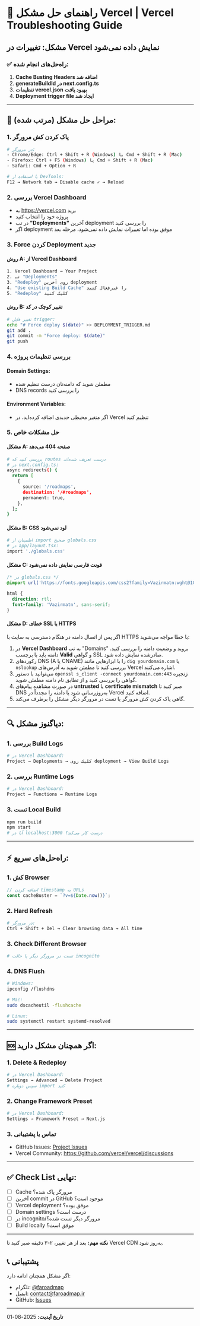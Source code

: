 # 🔧 راهنمای حل مشکل Vercel | Vercel Troubleshooting Guide

## مشکل: تغییرات در Vercel نمایش داده نمی‌شود

### ✅ راه‌حل‌های انجام شده:

1. **Cache Busting Headers اضافه شد**
2. **generateBuildId در next.config.ts**
3. **تنظیمات vercel.json بهبود یافت**
4. **Deployment trigger file ایجاد شد**

---

## 🚀 مراحل حل مشکل (مرتب شده):

### 1. **پاک کردن کش مرورگر**
```bash
# در مرورگر:
- Chrome/Edge: Ctrl + Shift + R (Windows) یا Cmd + Shift + R (Mac)
- Firefox: Ctrl + F5 (Windows) یا Cmd + Shift + R (Mac)
- Safari: Cmd + Option + R

# یا استفاده از DevTools:
F12 → Network tab → Disable cache ✓ → Reload
```

### 2. **بررسی Vercel Dashboard**
- به https://vercel.com برید
- پروژه خود را انتخاب کنید
- در تب **"Deployments"** آخرین deployment را بررسی کنید
- اگر deployment موفق بوده اما تغییرات نمایش داده نمی‌شود، مرحله بعد

### 3. **Force کردن Deployment جدید**

#### روش A: از Vercel Dashboard
```bash
1. Vercel Dashboard → Your Project
2. تب "Deployments" 
3. "Redeploy" روی آخرین deployment
4. "Use existing Build Cache" را غیرفعال کنید
5. "Redeploy" کلیک کنید
```

#### روش B: تغییر کوچک در کد
```bash
# تغییر فایل trigger:
echo "# Force deploy $(date)" >> DEPLOYMENT_TRIGGER.md
git add .
git commit -m "Force deploy: $(date)"
git push
```

### 4. **بررسی تنظیمات پروژه**

#### Domain Settings:
- مطمئن شوید که دامنه‌تان درست تنظیم شده
- DNS records را بررسی کنید

#### Environment Variables:
- اگر متغیر محیطی جدیدی اضافه کرده‌اید، در Vercel تنظیم کنید

### 5. **حل مشکلات خاص**

#### مشکل A: صفحه 404 می‌دهد
```bash
# بررسی کنید که routes درست تعریف شده‌اند
# در next.config.ts:
async redirects() {
  return [
    {
      source: '/roadmaps',
      destination: '/#roadmaps',
      permanent: true,
    },
  ];
}
```

#### مشکل B: CSS لود نمی‌شود
```bash
# اطمینان از import صحیح globals.css
# در app/layout.tsx:
import './globals.css'
```

#### مشکل C: فونت فارسی نمایش داده نمی‌شود
```css
/* در globals.css */
@import url('https://fonts.googleapis.com/css2?family=Vazirmatn:wght@100;200;300;400;500;600;700;800;900&display=swap');

html {
  direction: rtl;
  font-family: 'Vazirmatn', sans-serif;
}
```

#### مشکل D: خطای SSL یا HTTPS
اگر پس از اتصال دامنه در هنگام دسترسی به سایت با HTTPS با خطا مواجه می‌شوید:
1. در **Vercel Dashboard** به تب "Domains" بروید و وضعیت دامنه را بررسی کنید. دامنه باید با برچسب **Valid** و گواهی SSL صادرشده نمایش داده شود.
2. رکوردهای DNS (A یا CNAME) را با ابزارهایی مانند `dig yourdomain.com` یا `nslookup` بررسی کنید تا مطمئن شوید به آدرس‌های Vercel اشاره می‌کنند.
3. می‌توانید با دستور `openssl s_client -connect yourdomain.com:443` زنجیره گواهی را بررسی کنید و از تطابق نام دامنه مطمئن شوید.
4. در صورت مشاهده پیام‌های **untrusted** یا **certificate mismatch** صبر کنید تا DNS به‌روزرسانی شود یا دامنه را مجدداً در Vercel اضافه کنید.
5. گاهی پاک کردن کش مرورگر یا تست در مرورگر دیگر مشکل را برطرف می‌کند.

---

## 🔍 دیاگنوز مشکل:

### 1. بررسی Build Logs
```bash
# در Vercel Dashboard:
Project → Deployments → کلیک روی deployment → View Build Logs
```

### 2. بررسی Runtime Logs  
```bash
# در Vercel Dashboard:
Project → Functions → Runtime Logs
```

### 3. تست Local Build
```bash
npm run build
npm start
# آیا در localhost:3000 درست کار می‌کند؟
```

---

## ⚡ راه‌حل‌های سریع:

### 1. **کش Browser**
```javascript
// اضافه کردن timestamp به URLs
const cacheBuster = `?v=${Date.now()}`;
```

### 2. **Hard Refresh**
```bash
# در مرورگر:
Ctrl + Shift + Del → Clear browsing data → All time
```

### 3. **Check Different Browser**
```bash
# تست در مرورگر دیگر یا حالت incognito
```

### 4. **DNS Flush**
```bash
# Windows:
ipconfig /flushdns

# Mac:
sudo dscacheutil -flushcache

# Linux:
sudo systemctl restart systemd-resolved
```

---

## 🆘 اگر همچنان مشکل دارید:

### 1. **Delete & Redeploy**
```bash
# در Vercel Dashboard:
Settings → Advanced → Delete Project
# سپس دوباره import کنید
```

### 2. **Change Framework Preset**
```bash
# در Vercel Dashboard:
Settings → Framework Preset → Next.js
```

### 3. **تماس با پشتیبانی**
- GitHub Issues: [Project Issues](https://github.com/your-repo/issues)
- Vercel Community: https://github.com/vercel/vercel/discussions

---

## ✅ Check List نهایی:

- [ ] Cache مرورگر پاک شده؟
- [ ] آخرین commit در GitHub موجود است؟
- [ ] Vercel deployment موفق بوده؟
- [ ] Domain settings درست است؟
- [ ] در incognito/مرورگر دیگر تست شده؟
- [ ] Build locally موفق است؟

---

**نکته مهم:** بعد از هر تغییر، ۲-۳ دقیقه صبر کنید تا Vercel CDN به‌روز شود.

## 📞 پشتیبانی

اگر مشکل همچنان ادامه دارد:
- تلگرام: [@faroadmap](https://t.me/faroadmap)  
- ایمیل: contact@faroadmap.ir
- GitHub: [Issues](https://github.com/faroadmap/faroadmap/issues)

---
**تاریخ آپدیت:** 2025-08-01
